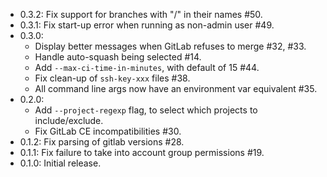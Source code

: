   * 0.3.2: Fix support for branches with "/" in their names #50.
  * 0.3.1: Fix start-up error when running as non-admin user #49.
  * 0.3.0:
    - Display better messages when GitLab refuses to merge #32, #33.
    - Handle auto-squash being selected #14.
    - Add `--max-ci-time-in-minutes`, with default of 15 #44.
    - Fix clean-up of `ssh-key-xxx` files #38.
    - All command line args now have an environment var equivalent #35.
  * 0.2.0:
    - Add `--project-regexp` flag, to select which projects to include/exclude.
    - Fix GitLab CE incompatibilities #30.
  * 0.1.2: Fix parsing of gitlab versions #28.
  * 0.1.1: Fix failure to take into account group permissions #19.
  * 0.1.0: Initial release.
